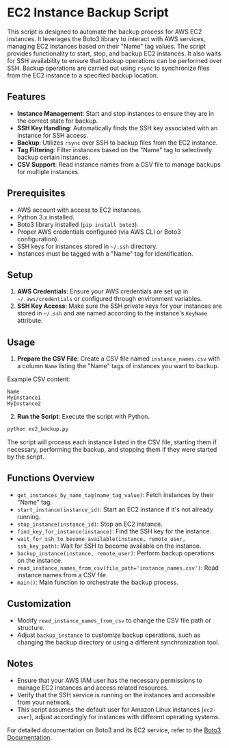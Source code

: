 # EC2 Instance Backup Script

This script is designed to automate the backup process for AWS EC2 instances. It leverages the Boto3 library to interact with AWS services, managing EC2 instances based on their "Name" tag values. The script provides functionality to start, stop, and backup EC2 instances. It also waits for SSH availability to ensure that backup operations can be performed over SSH. Backup operations are carried out using `rsync` to synchronize files from the EC2 instance to a specified backup location.

## Features

- **Instance Management**: Start and stop instances to ensure they are in the correct state for backup.
- **SSH Key Handling**: Automatically finds the SSH key associated with an instance for SSH access.
- **Backup**: Utilizes `rsync` over SSH to backup files from the EC2 instance.
- **Tag Filtering**: Filter instances based on the "Name" tag to selectively backup certain instances.
- **CSV Support**: Read instance names from a CSV file to manage backups for multiple instances.

## Prerequisites

- AWS account with access to EC2 instances.
- Python 3.x installed.
- Boto3 library installed (`pip install boto3`).
- Proper AWS credentials configured (via AWS CLI or Boto3 configuration).
- SSH keys for instances stored in `~/.ssh` directory.
- Instances must be tagged with a "Name" tag for identification.

## Setup

1. **AWS Credentials**: Ensure your AWS credentials are set up in `~/.aws/credentials` or configured through environment variables.
2. **SSH Key Access**: Make sure the SSH private keys for your instances are stored in `~/.ssh` and are named according to the instance's `KeyName` attribute.

## Usage

1. **Prepare the CSV File**: Create a CSV file named `instance_names.csv` with a column `Name` listing the "Name" tags of instances you want to backup.

Example CSV content:
```
Name
MyInstance1
MyInstance2
```

2. **Run the Script**: Execute the script with Python.

```bash
python ec2_backup.py
```

The script will process each instance listed in the CSV file, starting them if necessary, performing the backup, and stopping them if they were started by the script.

## Functions Overview

- `get_instances_by_name_tag(name_tag_value)`: Fetch instances by their "Name" tag.
- `start_instance(instance_id)`: Start an EC2 instance if it's not already running.
- `stop_instance(instance_id)`: Stop an EC2 instance.
- `find_key_for_instance(instance)`: Find the SSH key for the instance.
- `wait_for_ssh_to_become_available(instance, remote_user, ssh_key_path)`: Wait for SSH to become available on the instance.
- `backup_instance(instance, remote_user)`: Perform backup operations on the instance.
- `read_instance_names_from_csv(file_path='instance_names.csv')`: Read instance names from a CSV file.
- `main()`: Main function to orchestrate the backup process.

## Customization

- Modify `read_instance_names_from_csv` to change the CSV file path or structure.
- Adjust `backup_instance` to customize backup operations, such as changing the backup directory or using a different synchronization tool.

## Notes

- Ensure that your AWS IAM user has the necessary permissions to manage EC2 instances and access related resources.
- Verify that the SSH service is running on the instances and accessible from your network.
- This script assumes the default user for Amazon Linux instances (`ec2-user`), adjust accordingly for instances with different operating systems.

For detailed documentation on Boto3 and its EC2 service, refer to the [Boto3 Documentation](https://boto3.amazonaws.com/v1/documentation/api/latest/reference/services/ec2.html).
